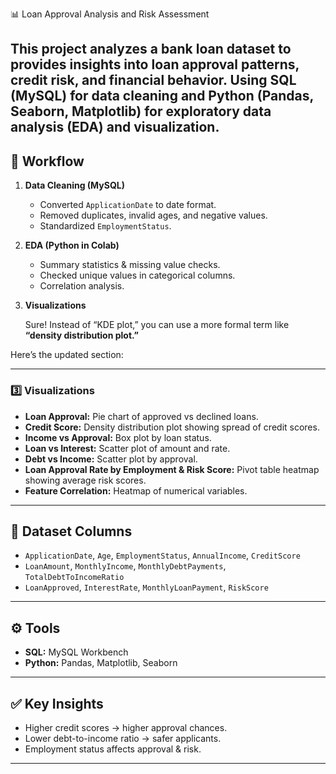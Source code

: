 📊 Loan Approval Analysis and Risk Assessment

This project analyzes a bank loan dataset to  provides insights into loan approval patterns, credit risk, and financial behavior. Using SQL (MySQL) for data cleaning and Python (Pandas, Seaborn, Matplotlib) for exploratory data analysis (EDA) and visualization.
---

## 🚀 Workflow

1. **Data Cleaning (MySQL)**

   * Converted `ApplicationDate` to date format.
   * Removed duplicates, invalid ages, and negative values.
   * Standardized `EmploymentStatus`.

2. **EDA (Python in Colab)**

   * Summary statistics & missing value checks.
   * Checked unique values in categorical columns. 
   * Correlation analysis.

3. **Visualizations**

   Sure! Instead of “KDE plot,” you can use a more formal term like **“density distribution plot.”**

Here’s the updated section:

---

### 3️⃣ Visualizations

* **Loan Approval:** Pie chart of approved vs declined loans.
* **Credit Score:** Density distribution plot showing spread of credit scores.
* **Income vs Approval:** Box plot by loan status.
* **Loan vs Interest:** Scatter plot of amount and rate.
* **Debt vs Income:** Scatter plot by approval.
* **Loan Approval Rate by Employment & Risk Score:** Pivot table heatmap showing average risk scores.
* **Feature Correlation:** Heatmap of numerical variables.

---



## 📂 Dataset Columns

* `ApplicationDate`, `Age`, `EmploymentStatus`, `AnnualIncome`, `CreditScore`
* `LoanAmount`, `MonthlyIncome`, `MonthlyDebtPayments`, `TotalDebtToIncomeRatio`
* `LoanApproved`, `InterestRate`, `MonthlyLoanPayment`, `RiskScore`

---

## ⚙️ Tools

* **SQL:** MySQL Workbench
* **Python:** Pandas, Matplotlib, Seaborn

---

## ✅ Key Insights

* Higher credit scores → higher approval chances.
* Lower debt-to-income ratio → safer applicants.
* Employment status affects approval & risk.

---

